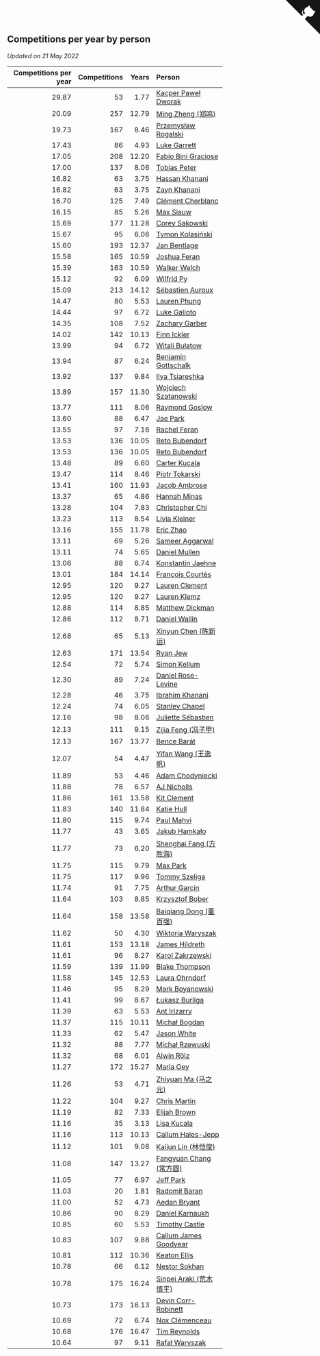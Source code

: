 ## Competitions per year by person

*Updated on 21 May 2022*

| Competitions per year | Competitions | Years | Person |
| ---: | ---: | ---: | :--- |
| 29.87 | 53 | 1.77 | [Kacper Paweł Dworak](https://www.worldcubeassociation.org/persons/2020DWOR01) |
| 20.09 | 257 | 12.79 | [Ming Zheng (郑鸣)](https://www.worldcubeassociation.org/persons/2009ZHEN11) |
| 19.73 | 167 | 8.46 | [Przemysław Rogalski](https://www.worldcubeassociation.org/persons/2013ROGA02) |
| 17.43 | 86 | 4.93 | [Luke Garrett](https://www.worldcubeassociation.org/persons/2017GARR05) |
| 17.05 | 208 | 12.20 | [Fabio Bini Graciose](https://www.worldcubeassociation.org/persons/2010GRAC02) |
| 17.00 | 137 | 8.06 | [Tobias Peter](https://www.worldcubeassociation.org/persons/2014PETE03) |
| 16.82 | 63 | 3.75 | [Hassan Khanani](https://www.worldcubeassociation.org/persons/2018KHAN26) |
| 16.82 | 63 | 3.75 | [Zayn Khanani](https://www.worldcubeassociation.org/persons/2018KHAN28) |
| 16.70 | 125 | 7.49 | [Clément Cherblanc](https://www.worldcubeassociation.org/persons/2014CHER05) |
| 16.15 | 85 | 5.26 | [Max Siauw](https://www.worldcubeassociation.org/persons/2017SIAU02) |
| 15.69 | 177 | 11.28 | [Corey Sakowski](https://www.worldcubeassociation.org/persons/2011SAKO01) |
| 15.67 | 95 | 6.06 | [Tymon Kolasiński](https://www.worldcubeassociation.org/persons/2016KOLA02) |
| 15.60 | 193 | 12.37 | [Jan Bentlage](https://www.worldcubeassociation.org/persons/2010BENT01) |
| 15.58 | 165 | 10.59 | [Joshua Feran](https://www.worldcubeassociation.org/persons/2011FERA01) |
| 15.39 | 163 | 10.59 | [Walker Welch](https://www.worldcubeassociation.org/persons/2011WELC01) |
| 15.12 | 92 | 6.09 | [Wilfrid Py](https://www.worldcubeassociation.org/persons/2016PYWI01) |
| 15.09 | 213 | 14.12 | [Sébastien Auroux](https://www.worldcubeassociation.org/persons/2008AURO01) |
| 14.47 | 80 | 5.53 | [Lauren Phung](https://www.worldcubeassociation.org/persons/2016PHUN02) |
| 14.44 | 97 | 6.72 | [Luke Galioto](https://www.worldcubeassociation.org/persons/2015GALI02) |
| 14.35 | 108 | 7.52 | [Zachary Garber](https://www.worldcubeassociation.org/persons/2014GARB01) |
| 14.02 | 142 | 10.13 | [Finn Ickler](https://www.worldcubeassociation.org/persons/2012ICKL01) |
| 13.99 | 94 | 6.72 | [Witali Bułatow](https://www.worldcubeassociation.org/persons/2015BUAT01) |
| 13.94 | 87 | 6.24 | [Benjamin Gottschalk](https://www.worldcubeassociation.org/persons/2016GOTT01) |
| 13.92 | 137 | 9.84 | [Ilya Tsiareshka](https://www.worldcubeassociation.org/persons/2012TERE01) |
| 13.89 | 157 | 11.30 | [Wojciech Szatanowski](https://www.worldcubeassociation.org/persons/2011SZAT01) |
| 13.77 | 111 | 8.06 | [Raymond Goslow](https://www.worldcubeassociation.org/persons/2014GOSL01) |
| 13.60 | 88 | 6.47 | [Jae Park](https://www.worldcubeassociation.org/persons/2015PARK24) |
| 13.55 | 97 | 7.16 | [Rachel Feran](https://www.worldcubeassociation.org/persons/2015FERA01) |
| 13.53 | 136 | 10.05 | [Reto Bubendorf](https://www.worldcubeassociation.org/persons/2012BUBE01) |
| 13.53 | 136 | 10.05 | [Reto Bubendorf](https://www.worldcubeassociation.org/persons/2012BUBE01) |
| 13.48 | 89 | 6.60 | [Carter Kucala](https://www.worldcubeassociation.org/persons/2015KUCA01) |
| 13.47 | 114 | 8.46 | [Piotr Tokarski](https://www.worldcubeassociation.org/persons/2013TOKA01) |
| 13.41 | 160 | 11.93 | [Jacob Ambrose](https://www.worldcubeassociation.org/persons/2010AMBR01) |
| 13.37 | 65 | 4.86 | [Hannah Minas](https://www.worldcubeassociation.org/persons/2017MINA04) |
| 13.28 | 104 | 7.83 | [Christopher Chi](https://www.worldcubeassociation.org/persons/2014CHIC01) |
| 13.23 | 113 | 8.54 | [Livia Kleiner](https://www.worldcubeassociation.org/persons/2013KLEI03) |
| 13.16 | 155 | 11.78 | [Eric Zhao](https://www.worldcubeassociation.org/persons/2010ZHAO19) |
| 13.11 | 69 | 5.26 | [Sameer Aggarwal](https://www.worldcubeassociation.org/persons/2017AGGA01) |
| 13.11 | 74 | 5.65 | [Daniel Mullen](https://www.worldcubeassociation.org/persons/2016MULL04) |
| 13.06 | 88 | 6.74 | [Konstantin Jaehne](https://www.worldcubeassociation.org/persons/2015JAEH01) |
| 13.01 | 184 | 14.14 | [François Courtès](https://www.worldcubeassociation.org/persons/2008COUR01) |
| 12.95 | 120 | 9.27 | [Lauren Clement](https://www.worldcubeassociation.org/persons/2013KLEM01) |
| 12.95 | 120 | 9.27 | [Lauren Klemz](https://www.worldcubeassociation.org/persons/2013KLEM01) |
| 12.88 | 114 | 8.85 | [Matthew Dickman](https://www.worldcubeassociation.org/persons/2013DICK01) |
| 12.86 | 112 | 8.71 | [Daniel Wallin](https://www.worldcubeassociation.org/persons/2013WALL03) |
| 12.68 | 65 | 5.13 | [Xinyun Chen (陈新运)](https://www.worldcubeassociation.org/persons/2017CHEN36) |
| 12.63 | 171 | 13.54 | [Ryan Jew](https://www.worldcubeassociation.org/persons/2008JEWR01) |
| 12.54 | 72 | 5.74 | [Simon Kellum](https://www.worldcubeassociation.org/persons/2016KELL12) |
| 12.30 | 89 | 7.24 | [Daniel Rose-Levine](https://www.worldcubeassociation.org/persons/2015ROSE01) |
| 12.28 | 46 | 3.75 | [Ibrahim Khanani](https://www.worldcubeassociation.org/persons/2018KHAN27) |
| 12.24 | 74 | 6.05 | [Stanley Chapel](https://www.worldcubeassociation.org/persons/2016CHAP04) |
| 12.16 | 98 | 8.06 | [Juliette Sébastien](https://www.worldcubeassociation.org/persons/2014SEBA01) |
| 12.13 | 111 | 9.15 | [Zijia Feng (冯子甲)](https://www.worldcubeassociation.org/persons/2013FENG02) |
| 12.13 | 167 | 13.77 | [Bence Barát](https://www.worldcubeassociation.org/persons/2008BARA01) |
| 12.07 | 54 | 4.47 | [Yifan Wang (王逸帆)](https://www.worldcubeassociation.org/persons/2017WANY29) |
| 11.89 | 53 | 4.46 | [Adam Chodyniecki](https://www.worldcubeassociation.org/persons/2017CHOD02) |
| 11.88 | 78 | 6.57 | [AJ Nicholls](https://www.worldcubeassociation.org/persons/2015NICH04) |
| 11.86 | 161 | 13.58 | [Kit Clement](https://www.worldcubeassociation.org/persons/2008CLEM01) |
| 11.83 | 140 | 11.84 | [Katie Hull](https://www.worldcubeassociation.org/persons/2010HULL01) |
| 11.80 | 115 | 9.74 | [Paul Mahvi](https://www.worldcubeassociation.org/persons/2012MAHV01) |
| 11.77 | 43 | 3.65 | [Jakub Hamkało](https://www.worldcubeassociation.org/persons/2018HAMK01) |
| 11.77 | 73 | 6.20 | [Shenghai Fang (方胜海)](https://www.worldcubeassociation.org/persons/2016FANG01) |
| 11.75 | 115 | 9.79 | [Max Park](https://www.worldcubeassociation.org/persons/2012PARK03) |
| 11.75 | 117 | 9.96 | [Tommy Szeliga](https://www.worldcubeassociation.org/persons/2012SZEL01) |
| 11.74 | 91 | 7.75 | [Arthur Garcin](https://www.worldcubeassociation.org/persons/2014GARC27) |
| 11.64 | 103 | 8.85 | [Krzysztof Bober](https://www.worldcubeassociation.org/persons/2013BOBE01) |
| 11.64 | 158 | 13.58 | [Baiqiang Dong (董百强)](https://www.worldcubeassociation.org/persons/2008DONG06) |
| 11.62 | 50 | 4.30 | [Wiktoria Waryszak](https://www.worldcubeassociation.org/persons/2018WARY01) |
| 11.61 | 153 | 13.18 | [James Hildreth](https://www.worldcubeassociation.org/persons/2009HILD01) |
| 11.61 | 96 | 8.27 | [Karol Zakrzewski](https://www.worldcubeassociation.org/persons/2014ZAKR01) |
| 11.59 | 139 | 11.99 | [Blake Thompson](https://www.worldcubeassociation.org/persons/2010THOM03) |
| 11.58 | 145 | 12.53 | [Laura Ohrndorf](https://www.worldcubeassociation.org/persons/2009OHRN01) |
| 11.46 | 95 | 8.29 | [Mark Boyanowski](https://www.worldcubeassociation.org/persons/2014BOYA01) |
| 11.41 | 99 | 8.67 | [Łukasz Burliga](https://www.worldcubeassociation.org/persons/2013BURL01) |
| 11.39 | 63 | 5.53 | [Ant Irizarry](https://www.worldcubeassociation.org/persons/2016IRIZ02) |
| 11.37 | 115 | 10.11 | [Michał Bogdan](https://www.worldcubeassociation.org/persons/2012BOGD01) |
| 11.33 | 62 | 5.47 | [Jason White](https://www.worldcubeassociation.org/persons/2016WHIT16) |
| 11.32 | 88 | 7.77 | [Michał Rzewuski](https://www.worldcubeassociation.org/persons/2014RZEW01) |
| 11.32 | 68 | 6.01 | [Alwin Rölz](https://www.worldcubeassociation.org/persons/2016ROLZ01) |
| 11.27 | 172 | 15.27 | [Maria Oey](https://www.worldcubeassociation.org/persons/2007OEYM01) |
| 11.26 | 53 | 4.71 | [Zhiyuan Ma (马之元)](https://www.worldcubeassociation.org/persons/2017MAZH04) |
| 11.22 | 104 | 9.27 | [Chris Martin](https://www.worldcubeassociation.org/persons/2013MART03) |
| 11.19 | 82 | 7.33 | [Elijah Brown](https://www.worldcubeassociation.org/persons/2015BROW03) |
| 11.16 | 35 | 3.13 | [Lisa Kucala](https://www.worldcubeassociation.org/persons/2019KUCA01) |
| 11.16 | 113 | 10.13 | [Callum Hales-Jepp](https://www.worldcubeassociation.org/persons/2012HALE01) |
| 11.12 | 101 | 9.08 | [Kaijun Lin (林恺俊)](https://www.worldcubeassociation.org/persons/2013LINK01) |
| 11.08 | 147 | 13.27 | [Fangyuan Chang (常方圆)](https://www.worldcubeassociation.org/persons/2009CHAN04) |
| 11.05 | 77 | 6.97 | [Jeff Park](https://www.worldcubeassociation.org/persons/2015PARK08) |
| 11.03 | 20 | 1.81 | [Radomił Baran](https://www.worldcubeassociation.org/persons/2020BARA02) |
| 11.00 | 52 | 4.73 | [Aedan Bryant](https://www.worldcubeassociation.org/persons/2017BRYA06) |
| 10.86 | 90 | 8.29 | [Daniel Karnaukh](https://www.worldcubeassociation.org/persons/2014KARN02) |
| 10.85 | 60 | 5.53 | [Timothy Castle](https://www.worldcubeassociation.org/persons/2016CAST48) |
| 10.83 | 107 | 9.88 | [Callum James Goodyear](https://www.worldcubeassociation.org/persons/2012GOOD02) |
| 10.81 | 112 | 10.36 | [Keaton Ellis](https://www.worldcubeassociation.org/persons/2012ELLI01) |
| 10.78 | 66 | 6.12 | [Nestor Sokhan](https://www.worldcubeassociation.org/persons/2016SOKH01) |
| 10.78 | 175 | 16.24 | [Sinpei Araki (荒木慎平)](https://www.worldcubeassociation.org/persons/2006ARAK01) |
| 10.73 | 173 | 16.13 | [Devin Corr-Robinett](https://www.worldcubeassociation.org/persons/2006CORR01) |
| 10.69 | 72 | 6.74 | [Nox Clémenceau](https://www.worldcubeassociation.org/persons/2015CLEM03) |
| 10.68 | 176 | 16.47 | [Tim Reynolds](https://www.worldcubeassociation.org/persons/2005REYN01) |
| 10.64 | 97 | 9.11 | [Rafał Waryszak](https://www.worldcubeassociation.org/persons/2013WARY01) |


<a href="https://github.com/jonatanklosko/wca_statistics" class="github-corner" aria-label="View source on Github"><svg width="80" height="80" viewBox="0 0 250 250" style="fill:#151513; color:#fff; position: absolute; top: 0; border: 0; right: 0;" aria-hidden="true"><path d="M0,0 L115,115 L130,115 L142,142 L250,250 L250,0 Z"></path><path d="M128.3,109.0 C113.8,99.7 119.0,89.6 119.0,89.6 C122.0,82.7 120.5,78.6 120.5,78.6 C119.2,72.0 123.4,76.3 123.4,76.3 C127.3,80.9 125.5,87.3 125.5,87.3 C122.9,97.6 130.6,101.9 134.4,103.2" fill="currentColor" style="transform-origin: 130px 106px;" class="octo-arm"></path><path d="M115.0,115.0 C114.9,115.1 118.7,116.5 119.8,115.4 L133.7,101.6 C136.9,99.2 139.9,98.4 142.2,98.6 C133.8,88.0 127.5,74.4 143.8,58.0 C148.5,53.4 154.0,51.2 159.7,51.0 C160.3,49.4 163.2,43.6 171.4,40.1 C171.4,40.1 176.1,42.5 178.8,56.2 C183.1,58.6 187.2,61.8 190.9,65.4 C194.5,69.0 197.7,73.2 200.1,77.6 C213.8,80.2 216.3,84.9 216.3,84.9 C212.7,93.1 206.9,96.0 205.4,96.6 C205.1,102.4 203.0,107.8 198.3,112.5 C181.9,128.9 168.3,122.5 157.7,114.1 C157.9,116.9 156.7,120.9 152.7,124.9 L141.0,136.5 C139.8,137.7 141.6,141.9 141.8,141.8 Z" fill="currentColor" class="octo-body"></path></svg></a><style>.github-corner:hover .octo-arm{animation:octocat-wave 560ms ease-in-out}@keyframes octocat-wave{0%,100%{transform:rotate(0)}20%,60%{transform:rotate(-25deg)}40%,80%{transform:rotate(10deg)}}@media (max-width:500px){.github-corner:hover .octo-arm{animation:none}.github-corner .octo-arm{animation:octocat-wave 560ms ease-in-out}}</style>
